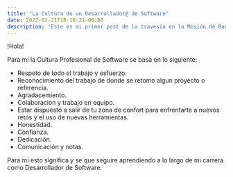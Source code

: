 ```yaml
---
title: "La Cultura de un Desarrollador@ de Software"
date: 2022-02-21T18:16:21-06:00
description: 'Este es mi primer post de la travesía en la Misión de Backend con Node JS de Launch X.'
---
```


!Hola!

Para mi la Cultura Profesional de Software se basa en lo siguiente:

- Respeto de todo el trabajo y esfuerzo.
- Reconocimiento del trabajo de donde se retomo algun proyecto o referencia.
- Agradacemiento.
- Colaboración y trabajo en equipo.
- Estar dispuesto a salir de tu zona de confort para enfrentarte a nuevos retos y el uso de nuevas herramientas.
- Honestidad.
- Confianza.
- Dedicación.
- Comunicación y notas.

Para mi esto significa y se que seguire aprendiendo a lo largo de mi carrera como Desarrollador de Software.

